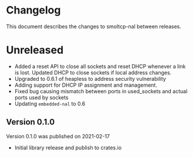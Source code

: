 # Changelog

This document describes the changes to smoltcp-nal between releases.

# Unreleased
* Added a reset API to close all sockets and reset DHCP whenever a link is lost. Updated DHCP to
  close sockets if local address changes.
* Upgraded to 0.6.1 of heapless to address security vulnerability
* Adding support for DHCP IP assignment and management.
* Fixed bug causing mismatch between ports in used_sockets and actual ports used by sockets
* Updating `embedded-nal` to 0.6

## Version 0.1.0
Version 0.1.0 was published on 2021-02-17

* Initial library release and publish to crates.io
